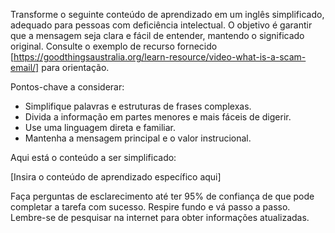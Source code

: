  
Transforme o seguinte conteúdo de aprendizado em um inglês simplificado, adequado para pessoas com deficiência intelectual. O objetivo é garantir que a mensagem seja clara e fácil de entender, mantendo o significado original. Consulte o exemplo de recurso fornecido [https://goodthingsaustralia.org/learn-resource/video-what-is-a-scam-email/] para orientação.

Pontos-chave a considerar:
- Simplifique palavras e estruturas de frases complexas.
- Divida a informação em partes menores e mais fáceis de digerir.
- Use uma linguagem direta e familiar.
- Mantenha a mensagem principal e o valor instrucional.

Aqui está o conteúdo a ser simplificado:

[Insira o conteúdo de aprendizado específico aqui]

Faça perguntas de esclarecimento até ter 95% de confiança de que pode completar a tarefa com sucesso. Respire fundo e vá passo a passo. Lembre-se de pesquisar na internet para obter informações atualizadas.
```